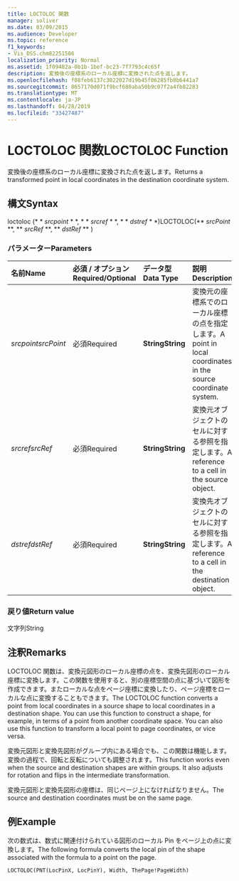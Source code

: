 ```yaml
---
title: LOCTOLOC 関数
manager: soliver
ms.date: 03/09/2015
ms.audience: Developer
ms.topic: reference
f1_keywords:
- Vis_DSS.chm82251586
localization_priority: Normal
ms.assetid: 1f09482a-0b1b-1bef-bc23-7f7793c4c65f
description: 変換後の座標系のローカル座標に変換された点を返します。
ms.openlocfilehash: f08feb6137c3022027d19b45f06285fb8b6441a7
ms.sourcegitcommit: 8657170d071f9bcf680aba50b9c07f2a4fb82283
ms.translationtype: MT
ms.contentlocale: ja-JP
ms.lasthandoff: 04/28/2019
ms.locfileid: "33427487"
---
```

# <a name="loctoloc-function"></a><span data-ttu-id="4b178-103">LOCTOLOC 関数</span><span class="sxs-lookup"><span data-stu-id="4b178-103">LOCTOLOC Function</span></span>

<span data-ttu-id="4b178-104">変換後の座標系のローカル座標に変換された点を返します。</span><span class="sxs-lookup"><span data-stu-id="4b178-104">Returns a transformed point in local coordinates in the destination coordinate system.</span></span>
  
## <a name="syntax"></a><span data-ttu-id="4b178-105">構文</span><span class="sxs-lookup"><span data-stu-id="4b178-105">Syntax</span></span>

<span data-ttu-id="4b178-106">loctoloc (\* \* *srcpoint* \* \*, \* \* *srcref* \* \*, \* \* *dstref* \* \*)</span><span class="sxs-lookup"><span data-stu-id="4b178-106">LOCTOLOC(\*\* *srcPoint* \*\*, \*\* *srcRef* \*\*, \*\* *dstRef* \*\* )</span></span> 
  
### <a name="parameters"></a><span data-ttu-id="4b178-107">パラメーター</span><span class="sxs-lookup"><span data-stu-id="4b178-107">Parameters</span></span>

|<span data-ttu-id="4b178-108">**名前**</span><span class="sxs-lookup"><span data-stu-id="4b178-108">**Name**</span></span>|<span data-ttu-id="4b178-109">**必須 / オプション**</span><span class="sxs-lookup"><span data-stu-id="4b178-109">**Required/Optional**</span></span>|<span data-ttu-id="4b178-110">**データ型**</span><span class="sxs-lookup"><span data-stu-id="4b178-110">**Data Type**</span></span>|<span data-ttu-id="4b178-111">**説明**</span><span class="sxs-lookup"><span data-stu-id="4b178-111">**Description**</span></span>|
|:-----|:-----|:-----|:-----|
| <span data-ttu-id="4b178-112">_srcpoint_</span><span class="sxs-lookup"><span data-stu-id="4b178-112">_srcPoint_</span></span> <br/> |<span data-ttu-id="4b178-113">必須</span><span class="sxs-lookup"><span data-stu-id="4b178-113">Required</span></span>  <br/> |<span data-ttu-id="4b178-114">**String**</span><span class="sxs-lookup"><span data-stu-id="4b178-114">**String**</span></span> <br/> | <span data-ttu-id="4b178-115">変換元の座標系でのローカル座標の点を指定します。</span><span class="sxs-lookup"><span data-stu-id="4b178-115">A point in local coordinates in the source coordinate system.</span></span>  <br/> |
| <span data-ttu-id="4b178-116">_srcref_</span><span class="sxs-lookup"><span data-stu-id="4b178-116">_srcRef_</span></span> <br/> |<span data-ttu-id="4b178-117">必須</span><span class="sxs-lookup"><span data-stu-id="4b178-117">Required</span></span>  <br/> |<span data-ttu-id="4b178-118">**String**</span><span class="sxs-lookup"><span data-stu-id="4b178-118">**String**</span></span> <br/> | <span data-ttu-id="4b178-119">変換元オブジェクトのセルに対する参照を指定します。</span><span class="sxs-lookup"><span data-stu-id="4b178-119">A reference to a cell in the source object.</span></span>  <br/> |
| <span data-ttu-id="4b178-120">_dstref_</span><span class="sxs-lookup"><span data-stu-id="4b178-120">_dstRef_</span></span> <br/> |<span data-ttu-id="4b178-121">必須</span><span class="sxs-lookup"><span data-stu-id="4b178-121">Required</span></span>  <br/> |<span data-ttu-id="4b178-122">**String**</span><span class="sxs-lookup"><span data-stu-id="4b178-122">**String**</span></span> <br/> | <span data-ttu-id="4b178-123">変換先オブジェクトのセルに対する参照を指定します。</span><span class="sxs-lookup"><span data-stu-id="4b178-123">A reference to a cell in the destination object.</span></span>  <br/> |
   
### <a name="return-value"></a><span data-ttu-id="4b178-124">戻り値</span><span class="sxs-lookup"><span data-stu-id="4b178-124">Return value</span></span>

<span data-ttu-id="4b178-125">文字列</span><span class="sxs-lookup"><span data-stu-id="4b178-125">String</span></span>
  
## <a name="remarks"></a><span data-ttu-id="4b178-126">注釈</span><span class="sxs-lookup"><span data-stu-id="4b178-126">Remarks</span></span>

<span data-ttu-id="4b178-p101">LOCTOLOC 関数は、変換元図形のローカル座標の点を、変換先図形のローカル座標に変換します。この関数を使用すると、別の座標空間の点に基づいて図形を作成できます。またローカルな点をページ座標に変換したり、ページ座標をローカルな点に変換することもできます。</span><span class="sxs-lookup"><span data-stu-id="4b178-p101">The LOCTOLOC function converts a point from local coordinates in a source shape to local coordinates in a destination shape. You can use this function to construct a shape, for example, in terms of a point from another coordinate space. You can also use this function to transform a local point to page coordinates, or vice versa.</span></span>
  
<span data-ttu-id="4b178-p102">変換元図形と変換先図形がグループ内にある場合でも、この関数は機能します。変換の過程で、回転と反転についても調整されます。</span><span class="sxs-lookup"><span data-stu-id="4b178-p102">This function works even when the source and destination shapes are within groups. It also adjusts for rotation and flips in the intermediate transformation.</span></span>
  
<span data-ttu-id="4b178-132">変換元図形と変換先図形の座標は、同じページ上になければなりません。</span><span class="sxs-lookup"><span data-stu-id="4b178-132">The source and destination coordinates must be on the same page.</span></span>
  
## <a name="example"></a><span data-ttu-id="4b178-133">例</span><span class="sxs-lookup"><span data-stu-id="4b178-133">Example</span></span>

<span data-ttu-id="4b178-134">次の数式は、数式に関連付けられている図形のローカル Pin をページ上の点に変換します。</span><span class="sxs-lookup"><span data-stu-id="4b178-134">The following formula converts the local pin of the shape associated with the formula to a point on the page.</span></span>
  
```vb
LOCTOLOC(PNT(LocPinX, LocPinY), Width, ThePage!PageWidth)
```


